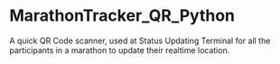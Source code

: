 # MarathonTracker_QR_Python
A quick QR Code scanner, used at Status Updating Terminal for all the participants in a marathon to update their realtime location.
